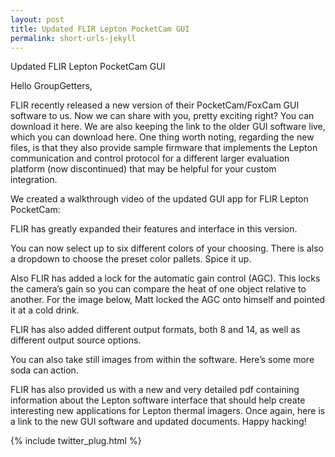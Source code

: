 ```yaml
---
layout: post
title: Updated FLIR Lepton PocketCam GUI
permalink: short-urls-jekyll
---
```

Updated FLIR Lepton PocketCam GUI

Hello GroupGetters,

FLIR recently released a new version of their PocketCam/FoxCam GUI software to us. Now we can share with you, pretty exciting right? You can download it here. We are also keeping the link to the older GUI software live, which you can download here. One thing worth noting, regarding the new files, is that they also provide sample firmware that implements the Lepton communication and control protocol for a different larger evaluation platform (now discontinued) that may be helpful for your custom integration.

We created a walkthrough video of the updated GUI app for FLIR Lepton PocketCam:


FLIR has greatly expanded their features and interface in this version.


You can now select up to six different colors of your choosing. There is also a dropdown to choose the preset color pallets. Spice it up.


Also FLIR has added a lock for the automatic gain control (AGC). This locks the camera’s gain so you can compare the heat of one object relative to another. For the image below, Matt locked the AGC onto himself and pointed it at a cold drink.


FLIR has also added different output formats, both 8 and 14, as well as different output source options.


You can also take still images from within the software. Here’s some more soda can action.



FLIR has also provided us with a new and very detailed pdf containing information about the Lepton software interface that should help create interesting new applications for Lepton thermal imagers. Once again, here is a link to the new GUI software and updated documents. Happy hacking!

{% include twitter_plug.html %}